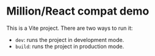 # Million/React compat demo

This is a Vite project. There are two ways to run it:

- `dev`: runs the project in development mode.
- `build`: runs the project in production mode.
